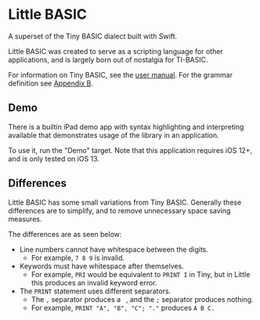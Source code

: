 # Little BASIC

A superset of the Tiny BASIC dialect built with Swift.

Little BASIC was created to serve as a scripting language for other applications, and is largely born out of nostalgia for TI-BASIC.

For information on Tiny BASIC, see the [user manual](http://users.telenet.be/kim1-6502/tinybasic/tbum.html).
For the grammar definition see [Appendix B](http://users.telenet.be/kim1-6502/tinybasic/tbum.html#appb).

## Demo

There is a builtin iPad demo app with syntax highlighting and interpreting available that demonstrates usage of the library in an application.

To use it, run the "Demo" target. Note that this application requires iOS 12+, and is only tested on iOS 13.

## Differences

Little BASIC has some small variations from Tiny BASIC.
Generally these differences are to simplify, and to remove unnecessary space saving measures.

The differences are as seen below:

* Line numbers cannot have whitespace between the digits.
   * For example, `7 8 9` is invalid.
* Keywords must have whitespace after themselves.
   * For example, `PRI` would be equivalent to `PRINT I` in Tiny, but in Little this produces an invalid keyword error.
* The `PRINT` statement uses different separators.
   * The `,` separator produces a ` `, and the `;` separator produces nothing.
   * For example, `PRINT "A", "B", "C"; "."` produces `A B C.`

